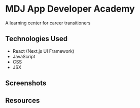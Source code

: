 # MDJ App Developer Academy

A learning center for career transitioners

## Technologies Used
- React (Next.js UI Framework)
- JavaScript
- CSS
- JSX

## Screenshots

## Resources